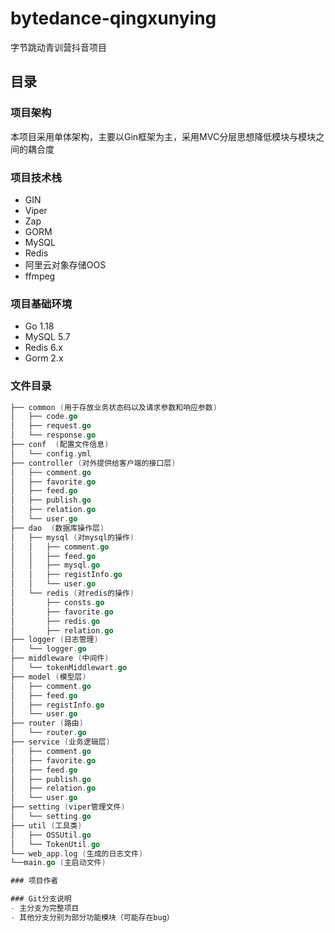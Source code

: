 # bytedance-qingxunying
字节跳动青训营抖音项目

## 目录

### 项目架构
本项目采用单体架构，主要以Gin框架为主，采用MVC分层思想降低模块与模块之间的耦合度

### 项目技术栈

- GIN
- Viper
- Zap
- GORM
- MySQL
- Redis
- 阿里云对象存储OOS
- ffmpeg

### 项目基础环境
- Go 1.18
- MySQL 5.7
- Redis 6.x
- Gorm 2.x

### 文件目录
```go
├── common (用于存放业务状态码以及请求参数和响应参数)
│   ├── code.go
│   ├── request.go
│   └── response.go
├── conf  (配置文件信息)
│   └── config.yml
├── controller (对外提供给客户端的接口层)
│   ├── comment.go
│   ├── favorite.go
│   ├── feed.go
│   ├── publish.go
│   ├── relation.go
│   └── user.go
├── dao  (数据库操作层)
│   ├── mysql (对mysql的操作)
│   │   ├── comment.go
│   │   ├── feed.go
│   │   ├── mysql.go
│   │   ├── registInfo.go
│   │   └── user.go
│   └── redis (对redis的操作)
│       ├── consts.go
│       ├── favorite.go
│       ├── redis.go
│       ├── relation.go
├── logger (日志管理)
│   └── logger.go
├── middleware (中间件)
│   └── tokenMiddlewart.go
├── model (模型层)
│   ├── comment.go
│   ├── feed.go
│   ├── registInfo.go
│   └── user.go
├── router (路由)
│   └── router.go
├── service (业务逻辑层)
│   ├── comment.go
│   ├── favorite.go
│   ├── feed.go
│   ├── publish.go
│   ├── relation.go
│   └── user.go
├── setting (viper管理文件)
│   └── setting.go
├── util (工具类)
│   ├── OSSUtil.go
│   └── TokenUtil.go
└── web_app.log (生成的日志文件)
└──main.go (主启动文件)

### 项目作者

### Git分支说明
- 主分支为完整项目
- 其他分支分别为部分功能模块（可能存在bug）
